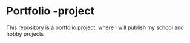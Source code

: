 # Portfolio -project

This repository is a portfolio project, where I will publish my school and hobby projects
